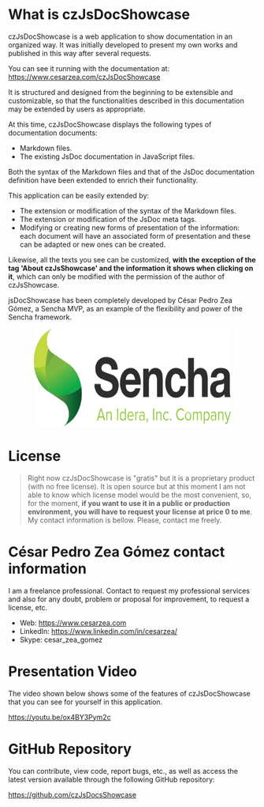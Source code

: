 
# What is czJsDocShowcase

czJsDocShowcase is a web application to show documentation in an organized way. It was initially developed to present my own works and published in this way after several requests.

You can see it running with the documentation at: https://www.cesarzea.com/czJsDocShowcase

It is structured and designed from the beginning to be extensible and customizable, so that the functionalities described in this documentation may be extended by users as appropriate.

At this time, czJsDocShowcase displays the following types of documentation documents:

- Markdown files.
- The existing JsDoc documentation in JavaScript files.

Both the syntax of the Markdown files and that of the JsDoc documentation definition have been extended to enrich their functionality.

This application can be easily extended by:

- The extension or modification of the syntax of the Markdown files.
- The extension or modification of the JsDoc meta tags.
- Modifying or creating new forms of presentation of the information: each document will have an associated form of presentation and these can be adapted or new ones can be created.

Likewise, all the texts you see can be customized, **with the exception of the tag 'About czJsShowcase' and the information it shows when clicking on it**, which can only be modified with the permission of the author of czJsShowcase.

jsDocShowcase has been completely developed by César Pedro Zea Gómez, a Sencha MVP, as an example of the flexibility and power of the Sencha framework.

<p align="center">
<img  src="https://github.com/cesarzea/czJsDocShowcase/blob/master/data/docImages/Sencha-300px.svg?raw=true" width="400" height="200">
</p>




# License 

> Right now czJsDocShowcase is "gratis" but it is a proprietary product (with no free license). It is open source but at this moment I am not able to know which license model would be the most convenient, so, for the moment, **if you want to use it in a public or production environment, you will have to request your license at price 0 to me**. My contact information is bellow. Please, contact me freely.


# César Pedro Zea Gómez contact information

I am a freelance professional. Contact to request my professional services and also for any doubt, problem or proposal for improvement, to request a license, etc.

- Web: <a href="https://www.cesarzea.com" target="_blanc">https://www.cesarzea.com</a>
- LinkedIn: <a href="https://www.linkedin.com/in/cesarzea/" target="_blanc">https://www.linkedin.com/in/cesarzea/</a>
- Skype: cesar\_zea\_gomez

# Presentation Video

The video shown below shows some of the features of czJsDocShowcase that you can see for yourself in this application.

https://youtu.be/ox4BY3Pym2c

# GitHub Repository

You can contribute, view code, report bugs, etc., as well as access the latest version available through the following GitHub repository:

<a href="https://github.com/cesarzea/czJsDocShowcase" target="_blanc">https://github.com/czJsDocsShowcase</a>
